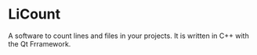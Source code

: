 LiCount
=======

A software to count lines and files in your projects.
It is written in C++ with the Qt Frramework.
